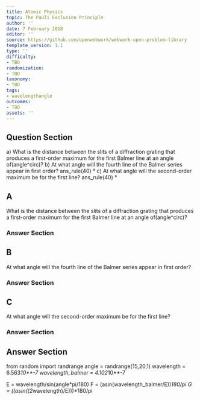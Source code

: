 ```yaml
---
title: Atomic Physics
topic: The Pauli Exclusion Principle
author: ''
date: 7 February 2018
editor: ''
source: https://github.com/openwebwork/webwork-open-problem-library
template_version: 1.1
type: ''
difficulty:
- TBD
randomization:
- TBD
taxonomy:
- TBD
tags:
- wavelengthangle
outcomes:
- TBD
assets: ''
---
```


## Question Section 

a) What is the distance between the slits of a diffraction grating that produces a first-order maximum for the first Balmer line at an angle of(angle^circ)?
b) At what angle will the fourth line of the Balmer series appear in first order?
ans_rule(40) °
c) At what angle will the second-order maximum be for the first line?
ans_rule(40) °

## A
What is the distance between the slits of a diffraction grating that produces a first-order maximum for the first Balmer line at an angle of(angle^circ)?
### Answer Section
## B
At what angle will the fourth line of the Balmer series appear in first order?
### Answer Section
## C
At what angle will the second-order maximum be for the first line?
### Answer Section


## Answer Section

from random import randrange
angle = randrange(15,20,1)
wavelength = 6.563*10**-7
wavelength_balmer = 4.102*10**-7


E = wavelength/sin(angle*pi/180)
F = (asin(wavelength_balmer/E))*180/pi
G = ((asin((2*wavelength)/E)))*180/pi